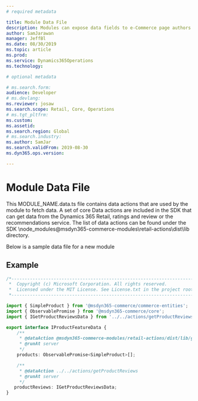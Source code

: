 ```yaml
---
# required metadata

title: Module Data File
description: Modules can expose data fields to e-Commerce page authors to enter in content used for rendering the module on a page.  This content could include a module title or heading, rich text description, call to action link, image URLs or Dynamics 365 Retail product data. 
author: SamJarawan
manager: JeffBl
ms.date: 08/30/2019
ms.topic: article
ms.prod: 
ms.service: Dynamics365Operations
ms.technology: 

# optional metadata

# ms.search.form: 
audience: Developer
# ms.devlang: 
ms.reviewer: josaw
ms.search.scope: Retail, Core, Operations
# ms.tgt_pltfrm: 
ms.custom: 
ms.assetid: 
ms.search.region: Global
# ms.search.industry: 
ms.author: SamJar
ms.search.validFrom: 2019-08-30
ms.dyn365.ops.version: 

---
```

# Module Data File
This MODULE_NAME.data.ts file contains data actions that are used by the module to fetch data.  A set of core Data actions are included in the SDK that can get data from the Dynamics 365 Retail, ratings and review or the recommendations service.  The list of data actions can be found under the SDK \node_modules\@msdyn365-commerce-modules\retail-actions\dist\lib directory.

Below is a sample data file for a new module

## Example
```typescript
/*---------------------------------------------------------------------------------------------
 *  Copyright (c) Microsoft Corporation. All rights reserved.
 *  Licensed under the MIT License. See License.txt in the project root for license information.
 *--------------------------------------------------------------------------------------------*/

import { SimpleProduct } from '@msdyn365-commerce/commerce-entities';
import { ObservablePromise } from '@msdyn365-commerce/core';
import { IGetProductReviewsData } from '../../actions/getProductReviews';

export interface IProductFeatureData {
    /**
     * @dataAction @msdyn365-commerce-modules/retail-actions/dist/lib/get-simple-products
     * @runAt server
     */
    products: ObservablePromise<SimpleProduct>[];

    /**
     * @dataAction ../../actions/getProductReviews
     * @runAt server
     */
   productReviews: IGetProductReviewsData;
}
```
